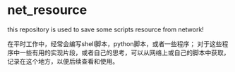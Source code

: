 # net_resource
this repository is used to save some scripts resource from network!

在平时工作中，经常会编写shell脚本，python脚本，或者一些程序；
对于这些程序中一些有用的实现片段，或者自己的思考，可以从网络上或自己的脚本中获取，记录在这个地方，以便后续查看和使用。
